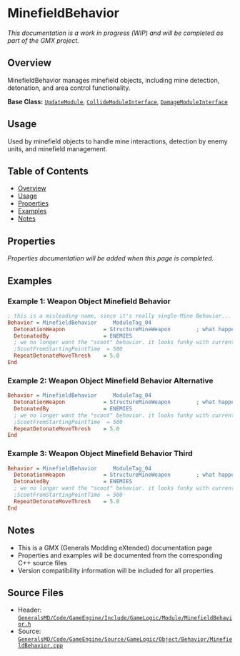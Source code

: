 # MinefieldBehavior

*This documentation is a work in progress (WIP) and will be completed as part of the GMX project.*

## Overview

MinefieldBehavior manages minefield objects, including mine detection, detonation, and area control functionality.

**Base Class:** [`UpdateModule`](../../GeneralsMD/Code/GameEngine/Include/GameLogic/Module/UpdateModule.h), [`CollideModuleInterface`](../../GeneralsMD/Code/GameEngine/Include/GameLogic/Module/CollideModule.h), [`DamageModuleInterface`](../../GeneralsMD/Code/GameEngine/Include/GameLogic/Module/DamageModule.h)

## Usage

Used by minefield objects to handle mine interactions, detection by enemy units, and minefield management.

## Table of Contents

- [Overview](#overview)
- [Usage](#usage)
- [Properties](#properties)
- [Examples](#examples)
- [Notes](#notes)

## Properties

*Properties documentation will be added when this page is completed.*

## Examples

### Example 1: Weapon Object Minefield Behavior
```ini
; this is a misleading name, since it's really single-Mine Behavior...
Behavior = MinefieldBehavior     ModuleTag_04
  DetonationWeapon            = StructureMineWeapon        ; what happens when we detonate
  DetonatedBy                 = ENEMIES
  ; we no longer want the "scoot" behavior. it looks funky with current art. (srj)
  ;ScootFromStartingPointTime  = 500
  RepeatDetonateMoveThresh    = 5.0
End
```

### Example 2: Weapon Object Minefield Behavior Alternative
```ini
Behavior = MinefieldBehavior     ModuleTag_04
  DetonationWeapon            = StructureMineWeapon        ; what happens when we detonate
  DetonatedBy                 = ENEMIES
  ; we no longer want the "scoot" behavior. it looks funky with current art. (srj)
  ;ScootFromStartingPointTime  = 500
  RepeatDetonateMoveThresh    = 5.0
End
```

### Example 3: Weapon Object Minefield Behavior Third
```ini
Behavior = MinefieldBehavior     ModuleTag_04
  DetonationWeapon            = StructureMineWeapon        ; what happens when we detonate
  DetonatedBy                 = ENEMIES
  ; we no longer want the "scoot" behavior. it looks funky with current art. (srj)
  ;ScootFromStartingPointTime  = 500
  RepeatDetonateMoveThresh    = 5.0
End
```

## Notes

- This is a GMX (Generals Modding eXtended) documentation page
- Properties and examples will be documented from the corresponding C++ source files
- Version compatibility information will be included for all properties

## Source Files

- Header: [`GeneralsMD/Code/GameEngine/Include/GameLogic/Module/MinefieldBehavior.h`](../../GeneralsMD/Code/GameEngine/Include/GameLogic/Module/MinefieldBehavior.h)
- Source: [`GeneralsMD/Code/GameEngine/Source/GameLogic/Object/Behavior/MinefieldBehavior.cpp`](../../GeneralsMD/Code/GameEngine/Source/GameLogic/Object/Behavior/MinefieldBehavior.cpp)
